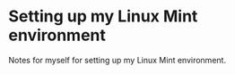 
# Setting up my Linux Mint environment

Notes for myself for setting up my Linux Mint environment. 